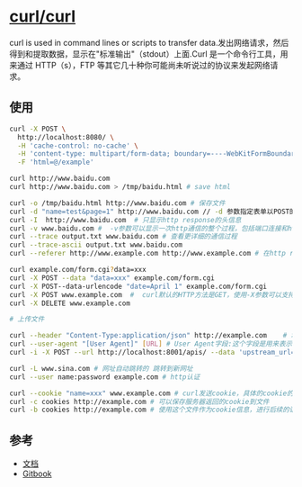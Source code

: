# [curl/curl](https://github.com/curl/curl)

curl is used in command lines or scripts to transfer data.发出网络请求，然后得到和提取数据，显示在"标准输出"（stdout）上面.Curl 是一个命令行工具，用来通过 HTTP（s），FTP 等其它几十种你可能尚未听说过的协议来发起网络请求。

## 使用


```sh
curl -X POST \
  http://localhost:8080/ \
  -H 'cache-control: no-cache' \
  -H 'content-type: multipart/form-data; boundary=----WebKitFormBoundary7MA4YWxkTrZu0gW' \
  -F 'html=@/example'

curl http://www.baidu.com
curl http://www.baidu.com > /tmp/baidu.html # save html

curl -o /tmp/baidu.html http://www.baidu.com # 保存文件
curl -d "name=test&page=1" http://www.baidu.com // -d 参数指定表单以POST的形式执行。
curl -I  http://www.baidu.com  # 只显示http response的头信息
curl -v www.baidu.com #  -v参数可以显示一次http通信的整个过程，包括端口连接和http request头信息
curl --trace output.txt www.baidu.com # 查看更详细的通信过程
curl --trace-ascii output.txt www.baidu.com
curl --referer http://www.example.com http://www.example.com # 在http request头信息中，提供一个referer字段，表示你是从哪里跳转过来的

curl example.com/form.cgi?data=xxx
curl -X POST --data "data=xxx" example.com/form.cgi
curl -X POST--data-urlencode "date=April 1" example.com/form.cgi
curl -X POST www.example.com  #  curl默认的HTTP方法是GET，使用-X参数可以支持其他动词。
curl -X DELETE www.example.com

# 上传文件

curl --header "Content-Type:application/json" http://example.com    # 增加一个头信息
curl --user-agent "[User Agent]" [URL] # User Agent字段:这个字段是用来表示客户端的设备信息。服务器有时会根据这个字段，针对不同设备，返回不同格式的网页
curl -i -X POST --url http://localhost:8001/apis/ --data 'upstream_url=http://camp.uats.cc' --data 'request_path=login' # i:显示http response的头信息，连同网页代码一起

curl -L www.sina.com # 网址自动跳转的 跳转到新网址
curl --user name:password example.com # http认证

curl --cookie "name=xxx" www.example.com # curl发送cookie，具体的cookie的值，可以从http response头信息的`Set-Cookie`字段中得到
curl -c cookies http://example.com # 可以保存服务器返回的cookie到文件
curl -b cookies http://example.com # 使用这个文件作为cookie信息，进行后续的请求
```

## 参考

* [文档](https://ec.haxx.se/)
* [Gitbook](https://www.gitbook.com/book/bagder/everything-curl/details)
